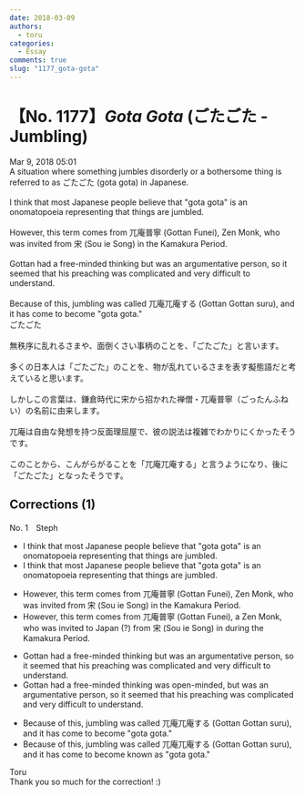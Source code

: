 ```yaml
---
date: 2018-03-09
authors:
  - toru
categories:
  - Essay
comments: true
slug: "1177_gota-gota"
---
```


# 【No. 1177】<strong><em>Gota Gota</strong></em> (ごたごた - Jumbling)
<div class="date">Mar 9, 2018 05:01</div>
<div id="post"><div id="body_show_ori">
A situation where something jumbles disorderly or a bothersome thing is referred to as ごたごた (gota gota) in Japanese.<br/><br/>I think that most Japanese people believe that "gota gota" is an onomatopoeia representing that things are jumbled.<br/><br/>However, this term comes from 兀庵普寧 (Gottan Funei), Zen Monk,  who was invited from 宋 (Sou ie Song) in the Kamakura Period.<br/><br/>Gottan had a free-minded thinking but was an argumentative person, so it seemed that his preaching was complicated and very difficult to understand.<br/><br/>Because of this, jumbling was called 兀庵兀庵する (Gottan Gottan suru), and it has come to become "gota gota."
</div></div>

<!-- more -->

<div id="post_ja"><div id="body_show_mo">
ごたごた<br/><br/>無秩序に乱れるさまや、面倒くさい事柄のことを、「ごたごた」と言います。<br/><br/>多くの日本人は「ごたごた」のことを、物が乱れているさまを表す擬態語だと考えていると思います。<br/><br/>しかしこの言葉は、鎌倉時代に宋から招かれた禅僧・兀庵普寧（ごったんふねい）の名前に由来します。<br/><br/>兀庵は自由な発想を持つ反面理屈屋で、彼の説法は複雑でわかりにくかったそうです。<br/><br/>このことから、こんがらがることを「兀庵兀庵する」と言うようになり、後に「ごたごた」となったそうです。
</div></div>

## Corrections (1)
<div id="block"><div class="first_name"> No. 1　<span class="just_name">Steph</span></div><div id="block2">
<ul class="correction_field">
<li class="incorrect">I think that most Japanese people believe that "gota gota" is an onomatopoeia representing that things are jumbled.</li>
<li class="corrected correct">
I think <span class="sline">that</span> most Japanese people believe <span class="sline">that</span> "gota gota" is an onomatopoeia representing that things are jumbled.
</li>
</ul>
<ul class="correction_field">
<li class="incorrect">However, this term comes from 兀庵普寧 (Gottan Funei), Zen Monk,  who was invited from 宋 (Sou ie Song) in the Kamakura Period.</li>
<li class="corrected correct">
However, this term comes from 兀庵普寧 (Gottan Funei), <span class="f_red">a</span> Zen Monk, who was invited <span class="f_blue">to Japan (?) </span>from 宋 (Sou ie Song) <span class="sline">in</span> <span class="f_red">during</span> the Kamakura Period.
</li>
</ul>
<ul class="correction_field">
<li class="incorrect">Gottan had a free-minded thinking but was an argumentative person, so it seemed that his preaching was complicated and very difficult to understand.</li>
<li class="corrected correct">
Gottan <span class="sline">had a free-minded thinking</span> <span class="f_red">was open-minded,</span> but was an argumentative person, so it seemed that his preaching was complicated and very difficult to understand.
</li>
</ul>
<ul class="correction_field">
<li class="incorrect">Because of this, jumbling was called 兀庵兀庵する (Gottan Gottan suru), and it has come to become "gota gota."</li>
<li class="corrected correct">
Because of this, jumbling was called 兀庵兀庵する (Gottan Gottan suru), and it has <span class="sline">come to</span> become <span class="f_red">known as</span> "gota gota."
</li>
</ul>
</div><div class="name"><span class="just_name">Toru</span><br>
Thank you so much for the correction! :)
</div>
</div>
